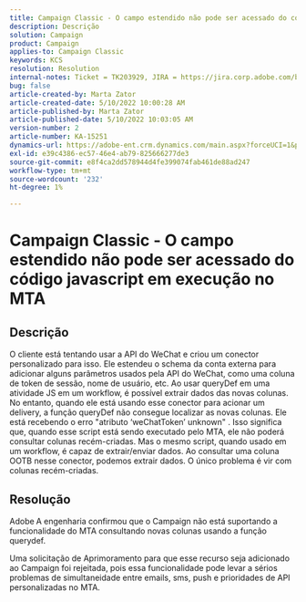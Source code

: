 ```yaml
---
title: Campaign Classic - O campo estendido não pode ser acessado do código javascript em execução no MTA
description: Descrição
solution: Campaign
product: Campaign
applies-to: Campaign Classic
keywords: KCS
resolution: Resolution
internal-notes: Ticket = TK203929, JIRA = https://jira.corp.adobe.com/browse/NEO-20460, https://jira.corp.adobe.com/browse/NEO-20648
bug: false
article-created-by: Marta Zator
article-created-date: 5/10/2022 10:00:28 AM
article-published-by: Marta Zator
article-published-date: 5/10/2022 10:03:05 AM
version-number: 2
article-number: KA-15251
dynamics-url: https://adobe-ent.crm.dynamics.com/main.aspx?forceUCI=1&pagetype=entityrecord&etn=knowledgearticle&id=90301002-48d0-ec11-a7b5-00224809c101
exl-id: e39c4386-ec57-46e4-ab79-825666277de3
source-git-commit: e8f4ca2dd578944d4fe399074fab461de88ad247
workflow-type: tm+mt
source-wordcount: '232'
ht-degree: 1%

---
```


# Campaign Classic - O campo estendido não pode ser acessado do código javascript em execução no MTA

## Descrição


O cliente está tentando usar a API do WeChat e criou um conector personalizado para isso. Ele estendeu o schema da conta externa para adicionar alguns parâmetros usados pela API do WeChat, como uma coluna de token de sessão, nome de usuário, etc. Ao usar queryDef em uma atividade JS em um workflow, é possível extrair dados das novas colunas. No entanto, quando ele está usando esse conector para acionar um delivery, a função queryDef não consegue localizar as novas colunas. Ele está recebendo o erro &quot;atributo ‘weChatToken’ unknown&quot; . Isso significa que, quando esse script está sendo executado pelo MTA, ele não poderá consultar colunas recém-criadas. Mas o mesmo script, quando usado em um workflow, é capaz de extrair/enviar dados. Ao consultar uma coluna OOTB nesse conector, podemos extrair dados. O único problema é vir com colunas recém-criadas.


## Resolução


Adobe<b> </b>A engenharia confirmou que o Campaign não está suportando a funcionalidade do MTA consultando novas colunas usando a função querydef.

Uma solicitação de Aprimoramento para que esse recurso seja adicionado ao Campaign foi rejeitada, pois essa funcionalidade pode levar a sérios problemas de simultaneidade entre emails, sms, push e prioridades de API personalizadas no MTA.
